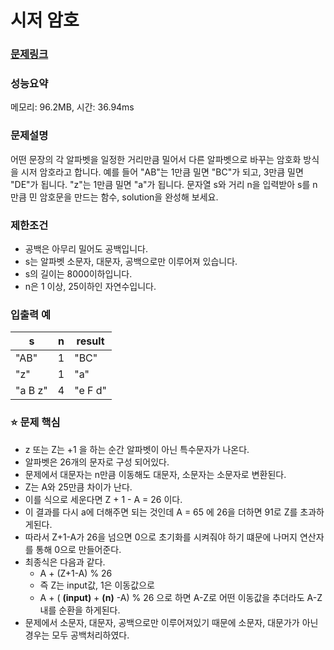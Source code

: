 # 시저 암호

### [문제링크](https://school.programmers.co.kr/learn/courses/30/lessons/12926?language=java)

### 성능요약

메모리: 96.2MB, 시간: 36.94ms

<p>

### 문제설명
어떤 문장의 각 알파벳을 일정한 거리만큼 밀어서 다른 알파벳으로 바꾸는 암호화 방식을 시저 암호라고 합니다. 예를 들어 "AB"는 1만큼 밀면 "BC"가 되고, 3만큼 밀면 "DE"가 됩니다. "z"는 1만큼 밀면 "a"가 됩니다. 문자열 s와 거리 n을 입력받아 s를 n만큼 민 암호문을 만드는 함수, solution을 완성해 보세요.

### 제한조건
- 공백은 아무리 밀어도 공백입니다.
- s는 알파벳 소문자, 대문자, 공백으로만 이루어져 있습니다.
- s의 길이는 8000이하입니다.
- n은 1 이상, 25이하인 자연수입니다.

### 입출력 예
|s|	n|	result|
|-|-|-|
|"AB"|	1|	"BC"|
|"z"|	1|	"a"|
|"a B z"|	4|	"e F d"|

### :star: 문제 핵심
- z 또는 Z는 +1 을 하는 순간 알파벳이 아닌 특수문자가 나온다.
- 알파벳은 26개의 문자로 구성 되어있다.
- 문제에서 대문자는 n만큼 이동해도 대문자, 소문자는 소문자로 변환된다.
- Z는 A와 25만큼 차이가 난다.
- 이를 식으로 세운다면 Z + 1 - A = 26 이다.
- 이 결과를 다시 a에 더해주면 되는 것인데 A = 65 에 26을 더하면 91로 Z를 초과하게된다.
- 따라서 Z+1-A가 26을 넘으면 0으로 초기화를 시켜줘야 하기 떄문에 나머지 연산자를 통해 0으로 만들어준다.
- 최종식은 다음과 같다.
  - A + (Z+1-A) % 26
  - 즉 Z는 input값, 1은 이동값으로
  - A + ( **(input)** + **(n)** -A) % 26 으로 하면 A-Z로 어떤 이동값을 추더라도 A-Z내를 순환을 하게된다.
- 문제에서 소문자, 대문자, 공백으로만 이루어져있기 때문에 소문자, 대문가가 아닌 경우는 모두 공백처리하였다.
